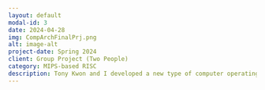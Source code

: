 ```yaml
---
layout: default
modal-id: 3
date: 2024-04-28
img: CompArchFinalPrj.png
alt: image-alt
project-date: Spring 2024
client: Group Project (Two People)
category: MIPS-based RISC
description: Tony Kwon and I developed a new type of computer operating system with Verilog codes. Our computer is built using 32-bit MIPS words featuring unique instruction formats. Rather than using common basic instruction formats, our computer runs based on the following basic instruction formats: "R type: instr[31:26] = OP code, instr[25:19] = rs, instr[18:12] = rt, instr[11:5] = rd, instr[4:0] = shamt" "I type: instr[31:26] = OP code, instr[25:19] = rs, instr[18:12] = rt, instr[11:0] = immediate" "J type: instr[31:26] = OP code, instr[25:0] = address."
---
```

